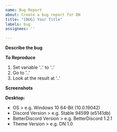 ```yaml
---
name: Bug Report
about: Create a bug report for DN
title: "[BUG] Your Title"
labels: bug
assignees: ''

---
```


**Describe the bug**
<!-- A clear and concise description of what the bug is. -->

**To Reproduce**
<!--Steps to reproduce the behavior -->
1. Set variable '..' to '..'
2. Go to '..'
3. Look at the result at '..'

**Screenshots**
<!-- If you can / you got any you can add screenshots here which are always good to understand the problem better. 
If you don't want to download additional software like LightShot you can use e.g. Window's Built-In "Snipping Tool". -->

**Desktop:**
<!-- please complete the following information, all can be found at bottom of settings -->
 - OS > e.g. Windows 10 64-Bit (10.0.19042)
 - Discord Version > e.g. Stable 94599 (e5141db)
 - BetterDiscord Version > e.g. BetterDiscord 1.2.1
- Theme Version > e.g. DN 1.0
